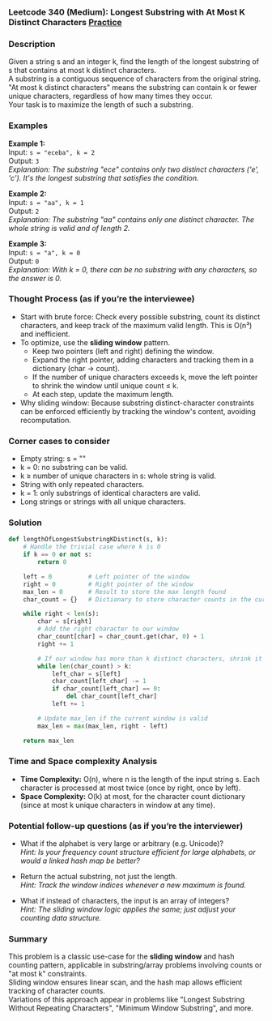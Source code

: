### Leetcode 340 (Medium): Longest Substring with At Most K Distinct Characters [Practice](https://leetcode.com/problems/longest-substring-with-at-most-k-distinct-characters)

### Description  
Given a string s and an integer k, find the length of the longest substring of s that contains at most k distinct characters.  
A substring is a contiguous sequence of characters from the original string. "At most k distinct characters" means the substring can contain k or fewer unique characters, regardless of how many times they occur.  
Your task is to maximize the length of such a substring.

### Examples  

**Example 1:**  
Input: `s = "eceba", k = 2`  
Output: `3`  
*Explanation: The substring "ece" contains only two distinct characters ('e', 'c'). It's the longest substring that satisfies the condition.*

**Example 2:**  
Input: `s = "aa", k = 1`  
Output: `2`  
*Explanation: The substring "aa" contains only one distinct character. The whole string is valid and of length 2.*

**Example 3:**  
Input: `s = "a", k = 0`  
Output: `0`  
*Explanation: With k = 0, there can be no substring with any characters, so the answer is 0.*

### Thought Process (as if you’re the interviewee)  
- Start with brute force: Check every possible substring, count its distinct characters, and keep track of the maximum valid length. This is O(n³) and inefficient.
- To optimize, use the **sliding window** pattern.  
  - Keep two pointers (left and right) defining the window.
  - Expand the right pointer, adding characters and tracking them in a dictionary (char → count).
  - If the number of unique characters exceeds k, move the left pointer to shrink the window until unique count ≤ k.
  - At each step, update the maximum length.
- Why sliding window: Because substring distinct-character constraints can be enforced efficiently by tracking the window's content, avoiding recomputation.

### Corner cases to consider  
- Empty string: s = ""
- k = 0: no substring can be valid.
- k ≥ number of unique characters in s: whole string is valid.
- String with only repeated characters.
- k = 1: only substrings of identical characters are valid.
- Long strings or strings with all unique characters.

### Solution

```python
def lengthOfLongestSubstringKDistinct(s, k):
    # Handle the trivial case where k is 0
    if k == 0 or not s:
        return 0

    left = 0          # Left pointer of the window
    right = 0         # Right pointer of the window
    max_len = 0       # Result to store the max length found
    char_count = {}   # Dictionary to store character counts in the current window

    while right < len(s):
        char = s[right]
        # Add the right character to our window
        char_count[char] = char_count.get(char, 0) + 1
        right += 1

        # If our window has more than k distinct characters, shrink it from the left
        while len(char_count) > k:
            left_char = s[left]
            char_count[left_char] -= 1
            if char_count[left_char] == 0:
                del char_count[left_char]
            left += 1

        # Update max_len if the current window is valid
        max_len = max(max_len, right - left)

    return max_len
```

### Time and Space complexity Analysis  

- **Time Complexity:** O(n), where n is the length of the input string s. Each character is processed at most twice (once by right, once by left).
- **Space Complexity:** O(k) at most, for the character count dictionary (since at most k unique characters in window at any time).

### Potential follow-up questions (as if you’re the interviewer)  

- What if the alphabet is very large or arbitrary (e.g. Unicode)?  
  *Hint: Is your frequency count structure efficient for large alphabets, or would a linked hash map be better?*

- Return the actual substring, not just the length.  
  *Hint: Track the window indices whenever a new maximum is found.*

- What if instead of characters, the input is an array of integers?  
  *Hint: The sliding window logic applies the same; just adjust your counting data structure.*

### Summary
This problem is a classic use-case for the **sliding window** and hash counting pattern, applicable in substring/array problems involving counts or "at most k" constraints.  
Sliding window ensures linear scan, and the hash map allows efficient tracking of character counts.  
Variations of this approach appear in problems like "Longest Substring Without Repeating Characters", "Minimum Window Substring", and more.